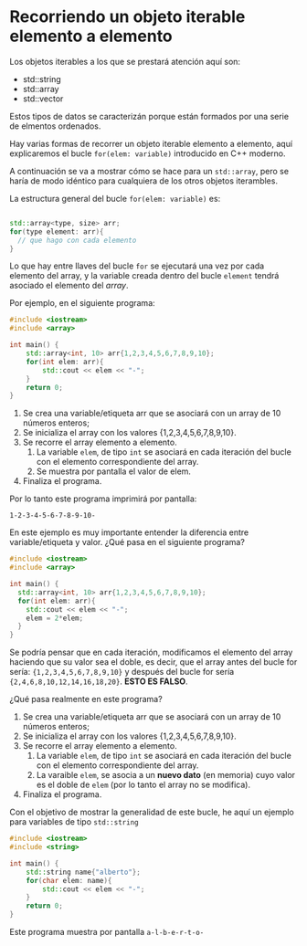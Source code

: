 # Recorriendo un objeto iterable elemento a elemento

Los objetos iterables a los que se prestará atención aquí son:

 * std::string
 * std::array
 * std::vector

Estos tipos de datos se caracterizán porque están formados por una serie de elmentos ordenados.

Hay varias formas de recorrer un objeto iterable elemento a elemento, aquí explicaremos el bucle `for(elem: variable)` introducido en C++ moderno.

A continuación se va a mostrar cómo se hace para un `std::array`, pero se haría de modo idéntico para cualquiera de los otros objetos iterambles.

La estructura general del bucle `for(elem: variable)` es:

```cpp

std::array<type, size> arr;
for(type element: arr){
  // que hago con cada elemento
}
```
Lo que hay entre llaves del bucle `for` se ejecutará una vez por cada elemento del array, y la variable creada dentro del bucle `element` tendrá asociado el elemento del *array*.

Por ejemplo, en el siguiente programa:

```cpp
#include <iostream>
#include <array>

int main() {
    std::array<int, 10> arr{1,2,3,4,5,6,7,8,9,10};
    for(int elem: arr){
        std::cout << elem << "-";
    }
    return 0;
}
```

 1. Se crea una variable/etiqueta arr que se asociará con un array de 10 números enteros;
 2. Se inicializa el array con los valores {1,2,3,4,5,6,7,8,9,10}.
 3. Se recorre el array elemento a elemento.
    1. La variable `elem`, de tipo `int` se asociará en cada iteración del bucle con el elemento correspondiente del array.
    2. Se muestra por pantalla el valor de elem.
 4. Finaliza el programa.

Por lo tanto este programa imprimirá por pantalla: 
```
1-2-3-4-5-6-7-8-9-10-
```

En este ejemplo es muy importante entender la diferencia entre variable/etiqueta y valor. ¿Qué pasa en el siguiente programa?

```cpp
#include <iostream>
#include <array>

int main() {
  std::array<int, 10> arr{1,2,3,4,5,6,7,8,9,10};
  for(int elem: arr){
    std::cout << elem << "-";
    elem = 2*elem;
  }
}
```

Se podría pensar que en cada iteración, modificamos el elemento del array haciendo que su valor sea el doble, es decir, que el array antes del bucle for sería: `{1,2,3,4,5,6,7,8,9,10}` y después del bucle for sería `{2,4,6,8,10,12,14,16,18,20}`. **ESTO ES FALSO**.

¿Qué pasa realmente en este programa?

1. Se crea una variable/etiqueta arr que se asociará con un array de 10 números enteros;
 2. Se inicializa el array con los valores {1,2,3,4,5,6,7,8,9,10}.
 3. Se recorre el array elemento a elemento.
    1. La variable `elem`, de tipo `int` se asociará en cada iteración del bucle con el elemento correspondiente del array.
    2. La varaible `elem`, se asocia a un **nuevo dato** (en memoria) cuyo valor es el doble de `elem` (por lo tanto el array no se modifica).
 4. Finaliza el programa.


Con el objetivo de mostrar la generalidad de este bucle, he aquí un ejemplo para variables de tipo `std::string`

```cpp
#include <iostream>
#include <string>

int main() {
    std::string name{"alberto"};
    for(char elem: name){
        std::cout << elem << "-";
    }
    return 0;
}
```
Este programa muestra por pantalla `a-l-b-e-r-t-o-`